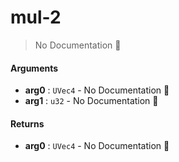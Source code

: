 # mul\-2

> No Documentation 🚧

#### Arguments

- **arg0** : `UVec4` \- No Documentation 🚧
- **arg1** : `u32` \- No Documentation 🚧

#### Returns

- **arg0** : `UVec4` \- No Documentation 🚧